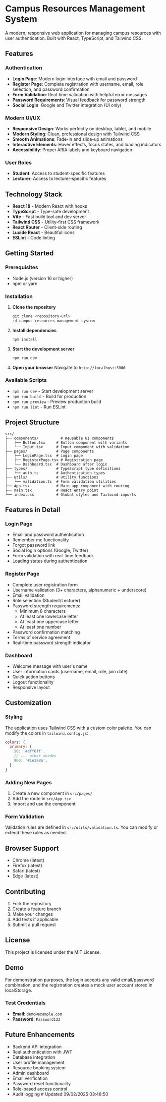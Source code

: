 # Campus Resources Management System

A modern, responsive web application for managing campus resources with user authentication. Built with React, TypeScript, and Tailwind CSS.

## Features

### Authentication
- **Login Page**: Modern login interface with email and password
- **Register Page**: Complete registration with username, email, role selection, and password confirmation
- **Form Validation**: Real-time validation with helpful error messages
- **Password Requirements**: Visual feedback for password strength
- **Social Login**: Google and Twitter integration (UI only)

### Modern UI/UX
- **Responsive Design**: Works perfectly on desktop, tablet, and mobile
- **Modern Styling**: Clean, professional design with Tailwind CSS
- **Smooth Animations**: Fade-in and slide-up animations
- **Interactive Elements**: Hover effects, focus states, and loading indicators
- **Accessibility**: Proper ARIA labels and keyboard navigation

### User Roles
- **Student**: Access to student-specific features
- **Lecturer**: Access to lecturer-specific features

## Technology Stack

- **React 18** - Modern React with hooks
- **TypeScript** - Type-safe development
- **Vite** - Fast build tool and dev server
- **Tailwind CSS** - Utility-first CSS framework
- **React Router** - Client-side routing
- **Lucide React** - Beautiful icons
- **ESLint** - Code linting

## Getting Started

### Prerequisites

- Node.js (version 16 or higher)
- npm or yarn

### Installation

1. **Clone the repository**
   ```bash
   git clone <repository-url>
   cd campus-resources-management-system
   ```

2. **Install dependencies**
   ```bash
   npm install
   ```

3. **Start the development server**
   ```bash
   npm run dev
   ```

4. **Open your browser**
   Navigate to `http://localhost:3000`

### Available Scripts

- `npm run dev` - Start development server
- `npm run build` - Build for production
- `npm run preview` - Preview production build
- `npm run lint` - Run ESLint

## Project Structure

```
src/
├── components/          # Reusable UI components
│   ├── Button.tsx     # Button component with variants
│   └── Input.tsx      # Input component with validation
├── pages/             # Page components
│   ├── LoginPage.tsx  # Login page
│   ├── RegisterPage.tsx # Registration page
│   └── Dashboard.tsx  # Dashboard after login
├── types/             # TypeScript type definitions
│   └── auth.ts        # Authentication types
├── utils/             # Utility functions
│   └── validation.ts  # Form validation utilities
├── App.tsx            # Main app component with routing
├── main.tsx           # React entry point
└── index.css          # Global styles and Tailwind imports
```

## Features in Detail

### Login Page
- Email and password authentication
- Remember me functionality
- Forgot password link
- Social login options (Google, Twitter)
- Form validation with real-time feedback
- Loading states during authentication

### Register Page
- Complete user registration form
- Username validation (3+ characters, alphanumeric + underscore)
- Email validation
- Role selection (Student/Lecturer)
- Password strength requirements:
  - Minimum 8 characters
  - At least one lowercase letter
  - At least one uppercase letter
  - At least one number
- Password confirmation matching
- Terms of service agreement
- Real-time password strength indicator

### Dashboard
- Welcome message with user's name
- User information cards (username, email, role, join date)
- Quick action buttons
- Logout functionality
- Responsive layout

## Customization

### Styling
The application uses Tailwind CSS with a custom color palette. You can modify the colors in `tailwind.config.js`:

```javascript
colors: {
  primary: {
    50: '#eff6ff',
    // ... other shades
    900: '#1e3a8a',
  }
}
```

### Adding New Pages
1. Create a new component in `src/pages/`
2. Add the route in `src/App.tsx`
3. Import and use the component

### Form Validation
Validation rules are defined in `src/utils/validation.ts`. You can modify or extend these rules as needed.

## Browser Support

- Chrome (latest)
- Firefox (latest)
- Safari (latest)
- Edge (latest)

## Contributing

1. Fork the repository
2. Create a feature branch
3. Make your changes
4. Add tests if applicable
5. Submit a pull request

## License

This project is licensed under the MIT License.

## Demo

For demonstration purposes, the login accepts any valid email/password combination, and the registration creates a mock user account stored in localStorage.

### Test Credentials
- **Email**: `demo@example.com`
- **Password**: `Password123`

## Future Enhancements

- Backend API integration
- Real authentication with JWT
- Database integration
- User profile management
- Resource booking system
- Admin dashboard
- Email verification
- Password reset functionality
- Role-based access control
- Audit logging #   U p d a t e d   0 9 / 0 2 / 2 0 2 5   0 3 : 4 8 : 5 0  
 